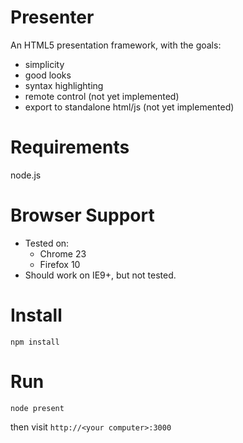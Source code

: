 # Presenter

An HTML5 presentation framework, with the goals:

- simplicity
- good looks
- syntax highlighting
- remote control (not yet implemented)
- export to standalone html/js (not yet implemented)

# Requirements

node.js

# Browser Support

- Tested on:
  - Chrome 23
  - Firefox 10
- Should work on IE9+, but not tested.

# Install

    npm install

# Run

    node present

then visit `http://<your computer>:3000`

